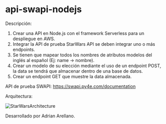 # api-swapi-nodejs
Descripción:
1.	Crear una API en Node.js con el framework Serverless para un despliegue en AWS. 
2.	Integrar la API de prueba StarWars API se deben integrar uno o más endpoints.
3.	Se tienen que mapear todos los nombres de atributos modelos del inglés al español (Ej: name -> nombre).
4.	Crear un modelo de su elección mediante el uso de un endpoint POST, la data se tendrá que almacenar dentro de una base de datos.
5.	Crear un endpoint GET que muestre la data almacenada. 

API de prueba SWAPI: https://swapi.py4e.com/documentation

Arquitectura:

![StarWarsArchitecture](https://user-images.githubusercontent.com/85643150/121412096-efdcd000-c929-11eb-92a6-7807b1b69f16.png)

Desarrollado por Adrian Arellano.
